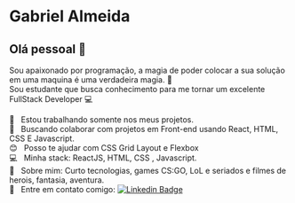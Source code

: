# Gabriel Almeida

## Olá pessoal 👋
Sou apaixonado por programação, a magia de poder colocar a sua solução em uma maquina é uma verdadeira magia. :crystal_ball: <br />
Sou estudante que busca conhecimento para me tornar um excelente FullStack Developer :computer:

 :rocket:  &nbsp; Estou trabalhando somente nos meus projetos.
 <br/> :purple_heart: &nbsp; Buscando colaborar com projetos em Front-end usando React, HTML, CSS E Javascript.
 <br/> :blush: &nbsp; Posso te ajudar com CSS Grid Layout e Flexbox
 <br/> :computer: &nbsp; Minha stack: ReactJS, HTML, CSS , Javascript.
 <br/> 💬  &nbsp; Sobre mim: Curto tecnologias, games CS:GO, LoL e seriados e filmes de herois, fantasia, aventura.
 <br/> :email: &nbsp; Entre em contato comigo: [![Linkedin Badge](https://img.shields.io/badge/-GabrielAlmeida-blue?style=flat-square&logo=Linkedin&logoColor=white&link=https://www.linkedin.com/in/gabrielvieiraes/)](https://www.linkedin.com/in/gabrielvieiraes/)
